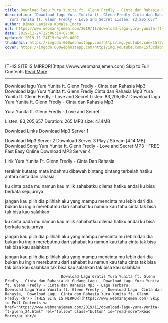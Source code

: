 ```yaml
---
title: Download lagu Yura Yunita ft. Glenn Fredly - Cinta dan Rahasia Mp3
description: "Download lagu Yura Yunita ft. Glenn Fredly Cinta dan Rahasia Mp3
  Yura Yunita ft. Glenn Fredly - Love and Secret Listen: 83,205,657"
author: Dimas Lanjaka Kumala Indra
url: https://www.webmanajemen.com/2019/11/download-lagu-yura-yunita-ft-glenn_24.html
date: 2019-11-24T22:06:14+07:00
updated: 2019-11-24T15:04:00.000Z
thumbnail: https://imgcdn.000webhostapp.com/https/img.youtube.com/15f3cdabd1d97ccc9ea06cce95ff1e38.jpeg
cover: https://imgcdn.000webhostapp.com/https/img.youtube.com/15f3cdabd1d97ccc9ea06cce95ff1e38.jpeg
---
```


<hr/> [THIS SITE IS MIRROR](https://www.webmanajemen.com) Skip to Full Contents <a href="https://www.webmanajemen.com/2019/11/download-lagu-yura-yunita-ft-glenn_24.html" rel="follow" class="button" id="read-more">Read More</a> <hr/> Download lagu Yura Yunita ft. Glenn Fredly - Cinta dan Rahasia Mp3 - Download lagu Yura Yunita ft. Glenn Fredly Cinta dan Rahasia Mp3 Yura Yunita ft. Glenn Fredly - Love and Secret Listen: 83,205,657 Download lagu Yura Yunita ft. Glenn Fredly - Cinta dan Rahasia Mp3

  Yura Yunita ft.  Glenn Fredly - Love and Secret 

  Listen: 83,205,657 
  Duration: 265 
  MP3 size: 4.14MB 

  Download Links 
  Download Mp3 Server 1 

  Download Mp3 Server 2 
  Download Server 3 
  Play / Stream [4.14 MB] Download Song Yura Yunita ft.  Glenn Fredly - Love and Secret MP3 - FREE Fast Easy Online 
  Download MP3 Server 4 


                             
Lirik Yura Yunita Ft. Glenn Fredly - Cinta Dan Rahasia:
                             
terakhir kutatap mata indahmu
  dibawah bintang bintang
  terbelah hatiku
  antara cinta dan rahasia
  
  ku cinta pada mu namun kau milik
  sahabatku dilema
  hatiku
  andai ku bisa berkata sejujurnya
  
  jangan kau pilih dia
  pilihlah aku yang mampu mencinta mu lebih dari dia
  bukan ku ingin merebutmu dari sahabat ku
  namun kau tahu
  cinta tak bisa tak bisa kau salahkan
  
  ku cinta pada mu namun kau milik
  sahabatku dilema
  hatiku
  andai ku bisa berkata sejujurnya
  
  jangan kau pilih dia
  pilihlah aku yang mampu mencinta mu lebih dari dia
  bukan ku ingin merebutmu dari sahabat ku
  namun kau tahu
  cinta tak bisa tak bisa kau salahkan
  
  jangan kau pilih dia
  pilihlah aku yang mampu mencinta mu lebih dari dia
  bukan ku ingin merebutmu dari sahabat ku
  namun kau tahu
  cinta tak bisa tak bisa kau salahkan
  tak bisa kau salahkan
  tak bisa kau salahkan                                 
                                 
                             Download Lagu Gratis Yura Yunita ft. Glenn Fredly - Cinta dan Rahasia di Gudang Lagu , Download Lagu Yura Yunita ft. Glenn Fredly - Cinta dan Rahasia Mp3 - Lagu Terbaru.                                                         Download Lagu Yura Yunita ft. Glenn Fredly ,  Download Lagu  Cinta dan Rahasia,  Download Lagu  Cinta dan Rahasia Yura Yunita ft. Glenn Fredly <hr/> [THIS SITE IS MIRROR](https://www.webmanajemen.com) Skip to Full Contents <a href="https://www.webmanajemen.com/2019/11/download-lagu-yura-yunita-ft-glenn_24.html" rel="follow" class="button" id="read-more">Read More</a> <hr/>